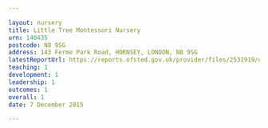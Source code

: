 ```yaml
---

layout: nursery
title: Little Tree Montessori Nursery
urn: 140435
postcode: N8 9SG
address: 143 Ferme Park Road, HORNSEY, LONDON, N8 9SG
latestReportUrl: https://reports.ofsted.gov.uk/provider/files/2531919/urn/140435.pdf
teaching: 1
development: 1
leadership: 1
outcomes: 1
overall: 1
date: 7 December 2015

---
```

